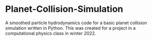 # Planet-Collision-Simulation
A smoothed particle hydrodynamics code for a basic planet collision simulation written in Python. This was created for a project in a computational physics class in winter 2022.

